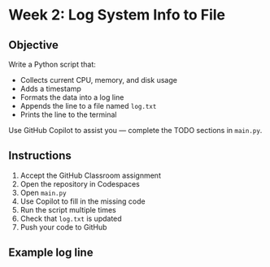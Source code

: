 # Week 2: Log System Info to File

## Objective

Write a Python script that:
- Collects current CPU, memory, and disk usage
- Adds a timestamp
- Formats the data into a log line
- Appends the line to a file named `log.txt`
- Prints the line to the terminal

Use GitHub Copilot to assist you — complete the TODO sections in `main.py`.

## Instructions

1. Accept the GitHub Classroom assignment
2. Open the repository in Codespaces
3. Open `main.py`
4. Use Copilot to fill in the missing code
5. Run the script multiple times
6. Check that `log.txt` is updated
7. Push your code to GitHub

## Example log line
